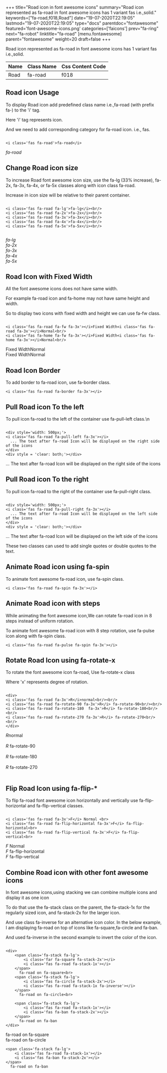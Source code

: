 +++
title="Road icon in font awesome icons"
summary="Road icon represented as fa-road in font awesome icons has 1 variant fas i.e.,solid."
keywords=["fa-road,f018,Road"]
date="19-07-2020T22:19:05"
lastmod="19-07-2020T22:19:05"
type="docs"
parentdoc="fontawesome"
featured='font-awesome-icons.png'
categories=['faicons']
prev="fa-ring"
next="fa-robot"
linktitle="fa-road"
[menu.fontawesome]
parent="fontawesome"
weight=20
draft=false
+++


Road icon represented as fa-road in font awesome icons has 1 variant fas i.e.,solid.

<div class='table-responsive'><table class='table'><thead><tr><th>Name</th><th>Class Name</th><th>Css Content Code</th></tr></thead><tbody><tr><td>Road</td><td>fa-road</td><td>f018</td></tr></tbody></table></div>



## Road icon Usage

To display Road icon add predefined class name i.e.,fa-road (with prefix fa-) to the 'i' tag.

Here 'i' tag represents icon.

And we need to add corresponding category for fa-road icon. i.e., fas.


```

<i class='fas fa-road'>fa-road</i>
```

<i class='fas fa-road'>fa-road</i>




## Change Road icon size
To increase Road font awesome icon size, use the fa-lg (33% increase), fa-2x, fa-3x, fa-4x, or fa-5x classes along with icon class fa-road.

Increase in icon size will be relative to their parent container. 

```

<i class='fas fa-road fa-lg'>fa-lg</i><br/>
<i class='fas fa-road fa-2x'>fa-2x</i><br/>
<i class='fas fa-road fa-3x'>fa-3x</i><br/>
<i class='fas fa-road fa-4x'>fa-4x</i><br/>
<i class='fas fa-road fa-5x'>fa-5x</i><br/>
            
```

<i class='fas fa-road fa-lg'>fa-lg</i><br/>
<i class='fas fa-road fa-2x'>fa-2x</i><br/>
<i class='fas fa-road fa-3x'>fa-3x</i><br/>
<i class='fas fa-road fa-4x'>fa-4x</i><br/>
<i class='fas fa-road fa-5x'>fa-5x</i><br/>
            



## Road Icon with Fixed Width 

All the font awesome icons does not have same width.

For example fa-road icon and fa-home may not have same height and width.

So to display two icons with fixed width and height we can use fa-fw class.


```

<i class='fas fa-road fa-fw fa-3x'></i>Fixed Width<i class='fas fa-road fa-3x'></i>Normal<br/>
<i class='fas fa-home fa-fw fa-3x'></i>Fixed Width<i class='fas fa-home fa-3x'></i>Normal<br/>
```

<i class='fas fa-road fa-fw fa-3x'></i>Fixed Width<i class='fas fa-road fa-3x'></i>Normal<br/>
<i class='fas fa-home fa-fw fa-3x'></i>Fixed Width<i class='fas fa-home fa-3x'></i>Normal<br/>



## Road Icon Border 

To add border to fa-road icon, use fa-border class.


```
<i class='fas fa-road fa-border fa-3x'></i>

```
<i class='fas fa-road fa-border fa-3x'></i>





## Pull Road icon To the left

To pull icon fa-road to the left of the container use fa-pull-left class.\n

```

<div style='width: 500px;'>
<i class='fas fa-road fa-pull-left fa-3x'></i>
  ... The text after fa-road Icon will be displayed on the right side of the icons
</div>
<div style = 'clear: both;'></div>
```

<div style='width: 500px;'>
<i class='fas fa-road fa-pull-left fa-3x'></i>
  ... The text after fa-road Icon will be displayed on the right side of the icons
</div>
<div style = 'clear: both;'></div>




## Pull Road icon To the right
To pull icon fa-road to the right of the container use fa-pull-right class.

```

<div style='width: 500px;'>
<i class='fas fa-road fa-pull-right fa-3x'></i>
  ... The text after fa-road Icon will be displayed on the left side of the icons
</div>
<div style = 'clear: both;'></div>
```

<div style='width: 500px;'>
<i class='fas fa-road fa-pull-right fa-3x'></i>
  ... The text after fa-road Icon will be displayed on the left side of the icons
</div>
<div style = 'clear: both;'></div>

These two classes can used to add single quotes or double quotes to the text.


## Animate Road icon using fa-spin
To animate font awesome fa-road icon, use fa-spin class.

```
<i class='fas fa-road fa-spin fa-3x'></i>
```
<i class='fas fa-road fa-spin fa-3x'></i>




## Animate Road icon with steps
While animating the font awesome icon,We can rotate fa-road icon in 8 steps instead of uniform rotation.

To animate font awesome fa-road icon with 8 step rotation, use fa-pulse icon along with fa-spin class.


```
<i class='fas fa-road fa-pulse fa-spin fa-3x'></i>

```
<i class='fas fa-road fa-pulse fa-spin fa-3x'></i>





## Rotate Road Icon using fa-rotate-x
To rotate the font awesome icon fa-road, Use fa-rotate-x class

Where 'x' represents degree of rotation.


```

<div>
<i class='fas fa-road fa-3x'>R</i>normal<br/><br/>
<i class='fas fa-road fa-rotate-90 fa-3x'>R</i> fa-rotate-90<br/><br/> 
<i class='fas fa-road fa-rotate-180  fa-3x'>R</i> fa-rotate-180<br/><br/> 
<i class='fas fa-road fa-rotate-270 fa-3x'>R</i> fa-rotate-270<br/><br/>
</div>
```

<div>
<i class='fas fa-road fa-3x'>R</i>normal<br/><br/>
<i class='fas fa-road fa-rotate-90 fa-3x'>R</i> fa-rotate-90<br/><br/> 
<i class='fas fa-road fa-rotate-180  fa-3x'>R</i> fa-rotate-180<br/><br/> 
<i class='fas fa-road fa-rotate-270 fa-3x'>R</i> fa-rotate-270<br/><br/>
</div>




## Flip Road Icon using fa-flip-*
To flip fa-road font awesome icon horizontally and vertically use fa-flip-horizontal and fa-flip-vertical classes. 

```

<i class='fas fa-road fa-3x'>F</i> Normal <br>
<i class='fas fa-road fa-flip-horizontal fa-3x'>F</i> fa-flip-horizontal<br>
<i class='fas fa-road fa-flip-vertical fa-3x'>F</i> fa-flip-vertical<br>
```

<i class='fas fa-road fa-3x'>F</i> Normal <br>
<i class='fas fa-road fa-flip-horizontal fa-3x'>F</i> fa-flip-horizontal<br>
<i class='fas fa-road fa-flip-vertical fa-3x'>F</i> fa-flip-vertical<br>




## Combine Road icon with other font awesome icons
In font awesome icons,using stacking we can combine multiple icons and display it as one icon 

To do that use the fa-stack class on the parent, the fa-stack-1x for the regularly sized icon, and fa-stack-2x for the larger icon.

And use class fa-inverse for an alternative icon color. 
In the below example, I am displaying fa-road on top of icons like fa-square,fa-circle and fa-ban.

And used fa-inverse in the second example to invert the color of the icon.

```

<div>
    <span class='fa-stack fa-lg'>
        <i class='far fa-square fa-stack-2x'></i>
        <i class='fas fa-road fa-stack-1x'></i>
    </span>
      fa-road on fa-square<br>
    <span class='fa-stack fa-lg'>
        <i class='fas fa-circle fa-stack-2x'></i>
        <i class='fas fa-road fa-stack-1x fa-inverse'></i>
    </span>
      fa-road on fa-circle<br>

    <span class='fa-stack fa-lg'>
        <i class='fas fa-road fa-stack-1x'></i>
        <i class='fas fa-ban fa-stack-2x'></i>
    </span>
      fa-road on fa-ban
</div>
```

<div>
    <span class='fa-stack fa-lg'>
        <i class='far fa-square fa-stack-2x'></i>
        <i class='fas fa-road fa-stack-1x'></i>
    </span>
      fa-road on fa-square<br>
    <span class='fa-stack fa-lg'>
        <i class='fas fa-circle fa-stack-2x'></i>
        <i class='fas fa-road fa-stack-1x fa-inverse'></i>
    </span>
      fa-road on fa-circle<br>

    <span class='fa-stack fa-lg'>
        <i class='fas fa-road fa-stack-1x'></i>
        <i class='fas fa-ban fa-stack-2x'></i>
    </span>
      fa-road on fa-ban
</div>






